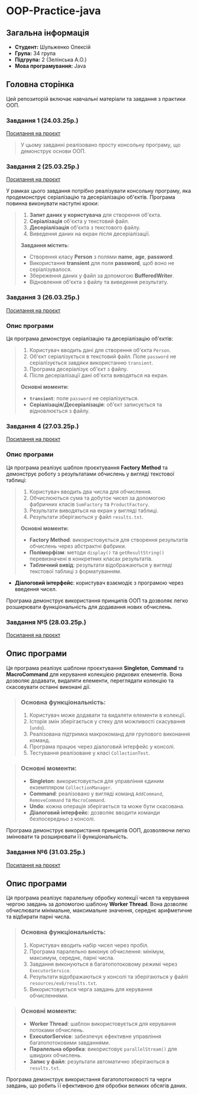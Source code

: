 # OOP-Practice-java

## Загальна інформація

- **Студент:** Шульженко Олексій
- **Група:** 34 група
- **Підгрупа:** 2 (Зелінська А.О.)
- **Мова програмування:** Java

## Головна сторінка

Цей репозиторій включає навчальні матеріали та завдання з практики ООП.

### Завдання 1 (24.03.25р.)

[Посилання на проєкт](OOP%20Practice%20java/untitled/src/ex1/Readme.md)

> У цьому завданні реалізовано просту консольну програму, що демонструє основи ООП.

### Завдання 2 (25.03.25р.)

[Посилання на проєкт](OOP%20Practice%20java/untitled/src/ex2/Readme.md)

У рамках цього завдання потрібно реалізувати консольну програму, яка продемонструє серіалізацію та десеріалізацію об'єктів. Програма повинна виконувати наступні кроки:

> 1. **Запит даних у користувача** для створення об'єкта.
> 2. **Серіалізація** об'єкта у текстовий файл.
> 3. **Десеріалізація** об'єкта з текстового файлу.
> 4. Виведення даних на екран після десеріалізації.
>
> **Завдання містить**:
> - Створення класу **Person** з полями **name**, **age**, **password**.
> - Використання **transient** для поля **password**, щоб воно не серіалізувалося.
> - Збереження даних у файл за допомогою **BufferedWriter**.
> - Відновлення об'єкта з файлу та виведення результату.

### Завдання 3 (26.03.25р.)

[Посилання на проєкт](OOP%20Practice%20java/untitled/src/ex3/Readme.md)

### Опис програми

Ця програма демонструє серіалізацію та десеріалізацію об'єктів:

> 1. Користувач вводить дані для створення об'єкта `Person`.
> 2. Об'єкт серіалізується в текстовий файл. Поле `password` не серіалізується завдяки використанню `transient`.
> 3. Програма десеріалізує об'єкт з файлу.
> 4. Після десеріалізації дані об'єкта виводяться на екран.
>
>**Основні моменти:**
>- **`transient`**: поле `password` не серіалізується.
>- **Серіалізація/Десеріалізація**: об'єкт записується та відновлюється з файлу.

### Завдання 4 (27.03.25р.)

[Посилання на проєкт](OOP%20Practice%20java/untitled/src/ex4/Readme.md)

### Опис програми

Ця програма реалізує шаблон проєктування **Factory Method** та демонструє роботу з результатами обчислень у вигляді текстової таблиці:

> 1. Користувач вводить два числа для обчислення.
> 2. Обчислюються сума та добуток чисел за допомогою фабричних класів `SumFactory` та `ProductFactory`.
> 3. Результати виводяться на екран у вигляді таблиці.
> 4. Результати зберігаються у файл `results.txt`.
>
>**Основні моменти:**
>- **Factory Method**: використовується для створення результатів обчислень через абстрактні фабрики.
>- **Поліморфізм**: методи `display()` та `getResultString()` перевизначені в конкретних класах результатів.
>- **Табличний вивід**: результати відображаються у вигляді текстової таблиці з форматуванням.
- **Діалоговий інтерфейс**: користувач взаємодіє з програмою через введення чисел.

Програма демонструє використання принципів ООП та дозволяє легко розширювати функціональність для додавання нових обчислень.

### Завдання №5 (28.03.25р.)

[Посилання на проєкт](OOP%20Practice%20java/untitled/src/ex5/Readme.md)

## Опис програми
Ця програма реалізує шаблони проєктування **Singleton**, **Command** та **MacroCommand** для керування колекцією рядкових елементів. Вона дозволяє додавати, видаляти елементи, переглядати колекцію та скасовувати останні виконані дії.

>### Основна функціональність:
>1. Користувач може додавати та видаляти елементи в колекції.
>2. Історія змін зберігається у стеку для можливості скасування (`undo`).
>3. Реалізована підтримка макрокоманд для групового виконання команд.
>4. Програма працює через діалоговий інтерфейс у консолі.
>5. Тестування реалізоване у класі `CollectionTest`.

>### Основні моменти:
>- **Singleton**: використовується для управління єдиним екземпляром `CollectionManager`.
>- **Command**: реалізовано у вигляді команд `AddCommand`, `RemoveCommand` та `MacroCommand`.
>- **Undo**: кожна операція зберігається та може бути скасована.
>- **Діалоговий інтерфейс**: дозволяє вводити команди безпосередньо з консолі.

Програма демонструє використання принципів ООП, дозволяючи легко змінювати та розширювати її функціональність.

### Завдання №6 (31.03.25р.)

[Посилання на проєкт](OOP%20Practice%20java/untitled/src/ex6/Readme.md)

## Опис програми
Ця програма реалізує паралельну обробку колекції чисел та керування чергою завдань за допомогою шаблону **Worker Thread**. Вона дозволяє обчислювати мінімальне, максимальне значення, середнє арифметичне та відбирати парні числа.

>### Основна функціональність:
>1. Користувач вводить набір чисел через пробіл.
>2. Програма паралельно виконує обчислення: мінімум, максимум, середнє, парні числа.
>3. Завдання виконуються в багатопотоковому режимі через `ExecutorService`.
>4. Результати відображаються у консолі та зберігаються у файлі `resources/ex6/results.txt`.
>5. Використовується черга завдань для керування обчисленнями.

>### Основні моменти:
>- **Worker Thread**: шаблон використовується для керування потоками обчислень.
>- **ExecutorService**: забезпечує ефективне управління багатопотоковими завданнями.
>- **Паралельна обробка**: використовує `parallelStream()` для швидких обчислень.
>- **Запис у файл**: результати автоматично зберігаються в `results.txt`.

Програма демонструє використання багатопотоковості та черги завдань, що робить її ефективною для обробки великих обсягів даних.

